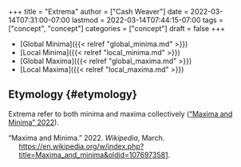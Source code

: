 +++
title = "Extrema"
author = ["Cash Weaver"]
date = 2022-03-14T07:31:00-07:00
lastmod = 2022-03-14T07:44:15-07:00
tags = ["concept", "concept"]
categories = ["concept"]
draft = false
+++

-   [Global Minima]({{< relref "global_minima.md" >}})
-   [Local Minima]({{< relref "local_minima.md" >}})
-   [Global Maxima]({{< relref "global_maxima.md" >}})
-   [Local Maxima]({{< relref "local_maxima.md" >}})


## Etymology {#etymology}

Extrema refer to both minima and maxima collectively (<a href="#citeproc_bib_item_1">“Maxima and Minima” 2022</a>).

<style>.csl-entry{text-indent: -1.5em; margin-left: 1.5em;}</style><div class="csl-bib-body">
  <div class="csl-entry"><a id="citeproc_bib_item_1"></a>“Maxima and Minima.” 2022. <i>Wikipedia</i>, March. <a href="https://en.wikipedia.org/w/index.php?title=Maxima_and_minima&oldid=1076973581">https://en.wikipedia.org/w/index.php?title=Maxima_and_minima&#38;oldid=1076973581</a>.</div>
</div>
